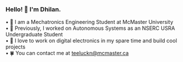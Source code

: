 ### Hello! 👋 I'm Dhilan. 
  • 🏫 I am a Mechatronics Engineering Student at McMaster University\
  • 💼 Previously, I worked on Autonomous Systems as an NSERC USRA Undergraduate Student\
  • 🧠 I love to work on digital electronics in my spare time and build cool projects\
  • 🍀 You can contact me at teeluckn@mcmaster.ca

